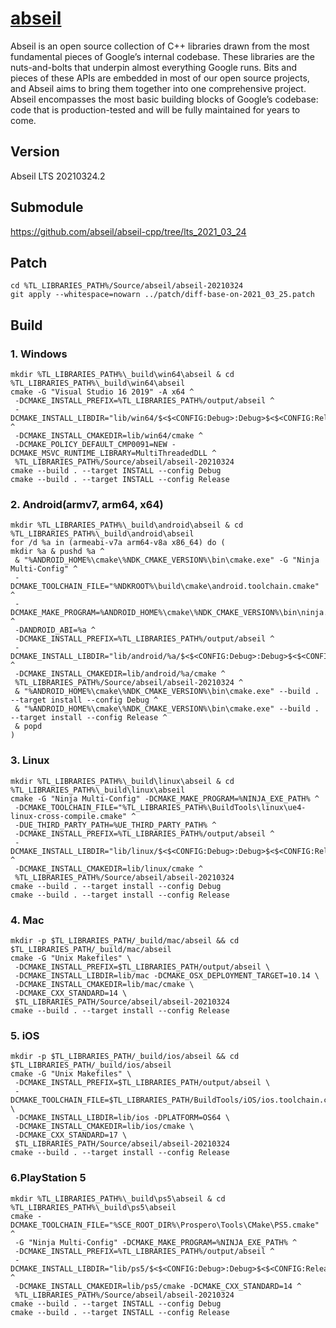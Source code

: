 # [abseil](https://abseil.io/)
Abseil is an open source collection of C++ libraries drawn from the most fundamental pieces of Google’s internal codebase. These libraries are the nuts-and-bolts that underpin almost everything Google runs. Bits and pieces of these APIs are embedded in most of our open source projects, and Abseil aims to bring them together into one comprehensive project. Abseil encompasses the most basic building blocks of Google’s codebase: code that is production-tested and will be fully maintained for years to come.

## Version
Abseil LTS 20210324.2

## Submodule
https://github.com/abseil/abseil-cpp/tree/lts_2021_03_24

## Patch
```
cd %TL_LIBRARIES_PATH%/Source/abseil/abseil-20210324
git apply --whitespace=nowarn ../patch/diff-base-on-2021_03_25.patch
```

## Build

### 1. Windows
```
mkdir %TL_LIBRARIES_PATH%\_build\win64\abseil & cd %TL_LIBRARIES_PATH%\_build\win64\abseil
cmake -G "Visual Studio 16 2019" -A x64 ^
 -DCMAKE_INSTALL_PREFIX=%TL_LIBRARIES_PATH%/output/abseil ^
 -DCMAKE_INSTALL_LIBDIR="lib/win64/$<$<CONFIG:Debug>:Debug>$<$<CONFIG:Release>:Release>" ^
 -DCMAKE_INSTALL_CMAKEDIR=lib/win64/cmake ^
 -DCMAKE_POLICY_DEFAULT_CMP0091=NEW -DCMAKE_MSVC_RUNTIME_LIBRARY=MultiThreadedDLL ^
 %TL_LIBRARIES_PATH%/Source/abseil/abseil-20210324
cmake --build . --target INSTALL --config Debug
cmake --build . --target INSTALL --config Release
```
### 2. Android(armv7, arm64, x64)
```
mkdir %TL_LIBRARIES_PATH%\_build\android\abseil & cd %TL_LIBRARIES_PATH%\_build\android\abseil
for /d %a in (armeabi-v7a arm64-v8a x86_64) do (
mkdir %a & pushd %a ^
 & "%ANDROID_HOME%\cmake\%NDK_CMAKE_VERSION%\bin\cmake.exe" -G "Ninja Multi-Config" ^
 -DCMAKE_TOOLCHAIN_FILE="%NDKROOT%\build\cmake\android.toolchain.cmake" ^
 -DCMAKE_MAKE_PROGRAM=%ANDROID_HOME%\cmake\%NDK_CMAKE_VERSION%\bin\ninja.exe ^
 -DANDROID_ABI=%a ^
 -DCMAKE_INSTALL_PREFIX=%TL_LIBRARIES_PATH%/output/abseil ^
 -DCMAKE_INSTALL_LIBDIR="lib/android/%a/$<$<CONFIG:Debug>:Debug>$<$<CONFIG:Release>:Release>" ^
 -DCMAKE_INSTALL_CMAKEDIR=lib/android/%a/cmake ^
 %TL_LIBRARIES_PATH%/Source/abseil/abseil-20210324 ^
 & "%ANDROID_HOME%\cmake\%NDK_CMAKE_VERSION%\bin\cmake.exe" --build . --target install --config Debug ^
 & "%ANDROID_HOME%\cmake\%NDK_CMAKE_VERSION%\bin\cmake.exe" --build . --target install --config Release ^
 & popd
)
```
### 3. Linux
```
mkdir %TL_LIBRARIES_PATH%\_build\linux\abseil & cd %TL_LIBRARIES_PATH%\_build\linux\abseil
cmake -G "Ninja Multi-Config" -DCMAKE_MAKE_PROGRAM=%NINJA_EXE_PATH% ^
 -DCMAKE_TOOLCHAIN_FILE="%TL_LIBRARIES_PATH%\BuildTools\linux\ue4-linux-cross-compile.cmake" ^
 -DUE_THIRD_PARTY_PATH=%UE_THIRD_PARTY_PATH% ^
 -DCMAKE_INSTALL_PREFIX=%TL_LIBRARIES_PATH%/output/abseil ^
 -DCMAKE_INSTALL_LIBDIR="lib/linux/$<$<CONFIG:Debug>:Debug>$<$<CONFIG:Release>:Release>" ^
 -DCMAKE_INSTALL_CMAKEDIR=lib/linux/cmake ^
 %TL_LIBRARIES_PATH%/Source/abseil/abseil-20210324
cmake --build . --target install --config Debug
cmake --build . --target install --config Release
```
### 4. Mac
```
mkdir -p $TL_LIBRARIES_PATH/_build/mac/abseil && cd $TL_LIBRARIES_PATH/_build/mac/abseil
cmake -G "Unix Makefiles" \
 -DCMAKE_INSTALL_PREFIX=$TL_LIBRARIES_PATH/output/abseil \
 -DCMAKE_INSTALL_LIBDIR=lib/mac -DCMAKE_OSX_DEPLOYMENT_TARGET=10.14 \
 -DCMAKE_INSTALL_CMAKEDIR=lib/mac/cmake \
 -DCMAKE_CXX_STANDARD=14 \
 $TL_LIBRARIES_PATH/Source/abseil/abseil-20210324
cmake --build . --target install --config Release
```
### 5. iOS
```
mkdir -p $TL_LIBRARIES_PATH/_build/ios/abseil && cd $TL_LIBRARIES_PATH/_build/ios/abseil
cmake -G "Unix Makefiles" \
 -DCMAKE_INSTALL_PREFIX=$TL_LIBRARIES_PATH/output/abseil \
 -DCMAKE_TOOLCHAIN_FILE=$TL_LIBRARIES_PATH/BuildTools/iOS/ios.toolchain.cmake \
 -DCMAKE_INSTALL_LIBDIR=lib/ios -DPLATFORM=OS64 \
 -DCMAKE_INSTALL_CMAKEDIR=lib/ios/cmake \
 -DCMAKE_CXX_STANDARD=17 \
 $TL_LIBRARIES_PATH/Source/abseil/abseil-20210324
cmake --build . --target install --config Release
```
### 6.PlayStation 5
```
mkdir %TL_LIBRARIES_PATH%\_build\ps5\abseil & cd %TL_LIBRARIES_PATH%\_build\ps5\abseil
cmake -DCMAKE_TOOLCHAIN_FILE="%SCE_ROOT_DIR%\Prospero\Tools\CMake\PS5.cmake" ^
 -G "Ninja Multi-Config" -DCMAKE_MAKE_PROGRAM=%NINJA_EXE_PATH% ^
 -DCMAKE_INSTALL_PREFIX=%TL_LIBRARIES_PATH%/output/abseil ^
 -DCMAKE_INSTALL_LIBDIR="lib/ps5/$<$<CONFIG:Debug>:Debug>$<$<CONFIG:Release>:Release>" ^
 -DCMAKE_INSTALL_CMAKEDIR=lib/ps5/cmake -DCMAKE_CXX_STANDARD=14 ^
 %TL_LIBRARIES_PATH%/Source/abseil/abseil-20210324
cmake --build . --target INSTALL --config Debug
cmake --build . --target INSTALL --config Release
```
